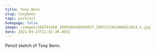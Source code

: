 ```yaml
---
title: Tony Benn
slug: tonybenn
tags: portrait
homepage: false
image: /images/166793160_1099180100584937_2097212963900813914_n.jpg
date: 2021-04-21T11:42:38.405Z
---
```

Pencil sketch of Tony Benn.
